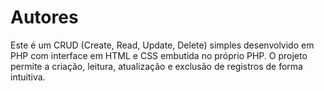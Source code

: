 # Autores
Este é um CRUD (Create, Read, Update, Delete) simples desenvolvido em PHP com interface em HTML e CSS embutida no próprio PHP. O projeto permite a criação, leitura, atualização e exclusão de registros de forma intuitiva.
